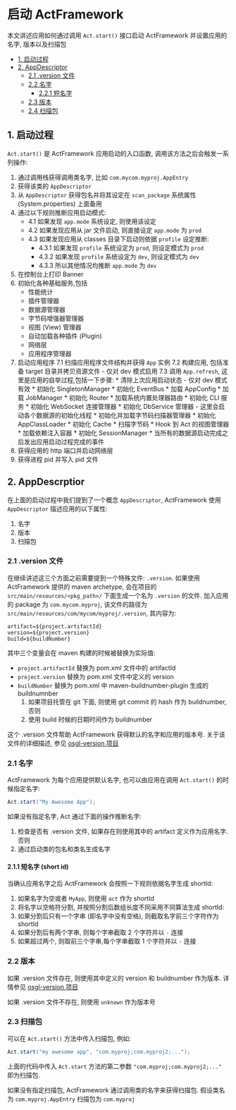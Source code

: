 # 启动 ActFramework

本文讲述应用如何通过调用 `Act.start()` 接口启动 ActFramework 并设置应用的名字, 版本以及扫描包

* [1. 启动过程](#bootstrap)
* [2. AppDescriptor](#app_desc)
	* [2.1 .version 文件](#dot_version)
	* [2.2 名字](#setup_appname)
		* [2.2.1 短名字](#short_id)
	* [2.3 版本](#version)
	* [2.4 扫描包](#scan_package)

## <a name="bootstrap"></a>1. 启动过程

`Act.start()` 是 ActFramework 应用启动的入口函数, 调用该方法之后会触发一系列操作:

1. 通过调用栈获得调用类名字, 比如 `com.mycom.myproj.AppEntry`
2. 获得该类的 `AppDescriptor`
3. 从 `AppDescriptor` 获得包名并将其设定在 `scan_package` 系统属性 (System.properties) 上面备用
4. 通过以下规则推断应用启动模式:
	- 4.1 如果发现 `app.mode` 系统设定, 则使用该设定
	- 4.2 如果发现应用从 jar 文件启动, 则直接设定 `app.mode` 为 `prod`
	- 4.3 如果发现应用从 classes 目录下启动则依据 `profile` 设定推断:
		* 4.3.1 如果发现 `profile` 系统设定为 `prod`, 则设定模式为 `prod`
		* 4.3.2 如果发现 `profile` 系统设定为 `dev`, 则设定模式为 `dev`
		* 4.3.3 所以其他情况均推断 `app.mode` 为 `dev`
5. 在控制台上打印 Banner
6. 初始化各种基础服务,包括
	* 性能统计
	* 插件管理器
	* 数据源管理器
	* 字节码增强器管理器
	* 视图 (View) 管理器
	* 自动加载各种插件 (Plugin)
	* 网络层
	* 应用程序管理器
7. 启动应用程序
	7.1 扫描应用程序文件结构并获得 `App` 实例
	7.2 构建应用, 包括准备 target 目录并拷贝资源文件
		- 仅对 dev 模式启用
	7.3 调用 `App.refresh`, 这里是应用的自举过程,包括一下步骤:
		* 清除上次应用启动状态 - 仅对 dev 模式有效
		* 初始化 SingletonManager
		* 初始化 EventBus
		* 加载 AppConfig
		* 加载 JobManager
		* 初始化 Router
		* 加载系统内置处理器路由
		* 初始化 CLI 服务
		* 初始化 WebSocket 连接管理器
		* 初始化 DbService 管理器
			- 这里会启动各个数据源的初始化线程
		* 初始化并加载字节码扫描器管理器
		* 初始化 AppClassLoader
		* 初始化 Cache
		* 扫描字节码
		* Hook 到 Act 的视图管理器
		* 加载依赖注入容器
		* 初始化 SessionManager
		* 当所有的数据源启动完成之后发出应用启动过程完成的事件
8. 获得应用的 http 端口并启动网络层
9. 获得进程 pid 并写入 pid 文件
	
## <a name="app_desc"></a>2. AppDescrptior

在上面的启动过程中我们提到了一个概念 `AppDescriptor`, ActFramework 使用 `AppDescriptor` 描述应用的以下属性:

1. 名字
2. 版本
3. 扫描包

### <a name="dot_version"></a>2.1 .version 文件

在继续讲述这三个方面之前需要提到一个特殊文件: `.version`. 如果使用 ActFramework 提供的 maven archetype, 会在项目的 `src/main/resources/<pkg_path>/` 下面生成一个名为 `.version` 的文件. 加入应用的 package 为 `com.mycom.myproj`, 该文件的路径为 `src/main/resources/com/mycom/myproj/.version`, 其内容为:

```
artifact=${project.artifactId}
version=${project.version}
build=${buildNumber}
```

其中三个变量会在 maven 构建的时候被替换为实际值:

* `project.artifactId` 替换为 pom.xml 文件中的 artifactId
* `project.version` 替换为 pom.xml 文件中定义的 version
* `buildNumber` 替换为 pom.xml 中 maven-buildnumber-plugin 生成的 buildnumnber
	1. 如果项目托管在 git 下面, 则使用 git commit 的 hash 作为 buildnumber, 否则
	2. 使用 build 时候的日期时间作为 buildnumber

这个 .version 文件帮助 ActFramework 获得默认的名字和应用的版本号. 关于该文件的详细描述, 参见 [osgl-version 项目](https://github.com/osglworks/java-version)

### <a name="setup_appname"></a>2.1 名字

ActFramework 为每个应用提供默认名字, 也可以由应用在调用 `Act.start()` 的时候指定名字:

```java
Act.start("My Awesome App");
```

如果没有指定名字, Act 通过下面的操作推断名字:

1. 检查是否有 .version 文件, 如果存在则使用其中的 artifact 定义作为应用名字. 否则
2. 通过启动类的包名和类名生成名字

#### <a name="short_id"></a>2.1.1 短名字 (short id)

当确认应用名字之后 ActFramework 会按照一下规则依据名字生成 shortId:

1. 如果名字为空或者 `MyApp`, 则使用 `act` 作为 shortId
2. 将名字以空格符分割, 并按照分割后数组长度不同采用不同算法生成 shortId:
3. 如果分割后只有一个字串 (即名字中没有空格), 则截取名字前三个字符作为 shortId
4. 如果分割后有两个字串, 则每个字串截取 2 个字符并以 `-` 连接
5. 如果超过两个, 则取前三个字串,每个字串截取 1 个字符并以 `-` 连接

### <a name="version"></a>2.2 版本

如果 .version 文件存在, 则使用其中定义的 version 和 buildnumber 作为版本. 详情参见 [osgl-version 项目](https://github.com/osglworks/java-version)

如果 .version 文件不存在, 则使用 `unknown` 作为版本号

### <a name="scan_package"></a>2.3 扫描包

可以在 `Act.start()` 方法中传入扫描包, 例如:

```java
Act.start("my awesome app", "com.myproj;com.myproj2;...");
```

上面的代码中传入 `Act.start` 方法的第二参数 `"com.myproj;com.myproj2;..."` 即为扫描包. 

如果没有指定扫描包, ActFramework 通过调用类的名字来获得扫描包. 假设类名为 `com.myproj.AppEntry` 扫描包为 `com.myproj`
